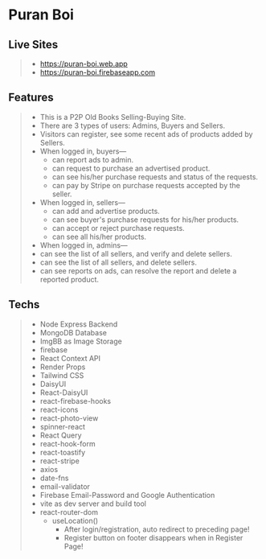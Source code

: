 # Puran Boi

## Live Sites

> - https://puran-boi.web.app
> - https://puran-boi.firebaseapp.com

## Features

> - This is a P2P Old Books Selling-Buying Site.
> - There are 3 types of users: Admins, Buyers and Sellers.
> - Visitors can register, see some recent ads of products added by Sellers.
> - When logged in, buyers—
>   - can report ads to admin.
>   - can request to purchase an advertised product.
>   - can see his/her purchase requests and status of the requests.
>   - can pay by Stripe on purchase requests accepted by the seller.
> - When logged in, sellers—
>   - can add and advertise products.
>   - can see buyer's purchase requests for his/her products.
>   - can accept or reject purchase requests.
>   - can see all his/her products.
> - When logged in, admins—
> - can see the list of all sellers, and verify and delete sellers.
> - can see the list of all sellers, and delete sellers.
> - can see reports on ads, can resolve the report and delete a reported product.

## Techs

> - Node Express Backend
> - MongoDB Database
> - ImgBB as Image Storage
> - firebase
> - React Context API
> - Render Props
> - Tailwind CSS
> - DaisyUI
> - React-DaisyUI
> - react-firebase-hooks
> - react-icons
> - react-photo-view
> - spinner-react
> - React Query
> - react-hook-form
> - react-toastify
> - react-stripe
> - axios
> - date-fns
> - email-validator
> - Firebase Email-Password and Google Authentication
> - vite as dev server and build tool
> - react-router-dom
>   - useLocation()
>     - After login/registration, auto redirect to preceding page!
>     - Register button on footer disappears when in Register Page!
